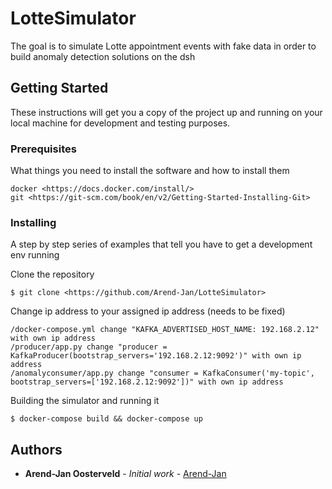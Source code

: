 # LotteSimulator

The goal is to simulate Lotte appointment events with fake data in order to build anomaly detection solutions on the dsh

## Getting Started

These instructions will get you a copy of the project up and running on your local machine for development and testing purposes.

### Prerequisites

What things you need to install the software and how to install them

```
docker <https://docs.docker.com/install/>
git <https://git-scm.com/book/en/v2/Getting-Started-Installing-Git>
```

### Installing

A step by step series of examples that tell you have to get a development env running

Clone the repository

```
$ git clone <https://github.com/Arend-Jan/LotteSimulator>
```

Change ip address to  your assigned ip address (needs to be fixed)

```
/docker-compose.yml change "KAFKA_ADVERTISED_HOST_NAME: 192.168.2.12" with own ip address
/producer/app.py change "producer = KafkaProducer(bootstrap_servers='192.168.2.12:9092')" with own ip address
/anomalyconsumer/app.py change "consumer = KafkaConsumer('my-topic', bootstrap_servers=['192.168.2.12:9092'])" with own ip address
```

Building the simulator and running it

```
$ docker-compose build && docker-compose up
```

## Authors

* **Arend-Jan Oosterveld** - *Initial work* - [Arend-Jan](https://github.com/Arend-Jan/)
